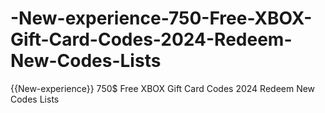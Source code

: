 # -New-experience-750-Free-XBOX-Gift-Card-Codes-2024-Redeem-New-Codes-Lists
{{New-experience}} 750$ Free XBOX Gift Card Codes 2024 Redeem New Codes Lists
